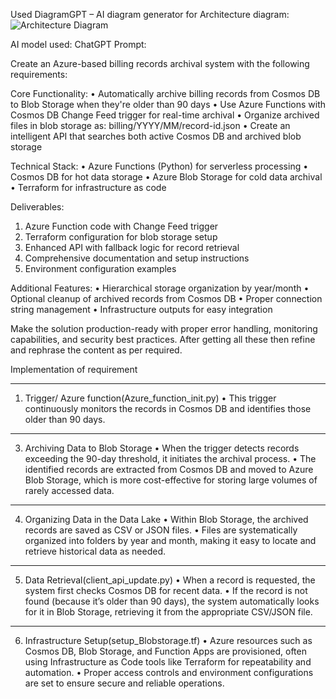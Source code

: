 Used  DiagramGPT – AI diagram generator for Architecture diagram:
 ![Architecture Diagram]((https://github.com/ashish2410pr/CosmoDB/blob/main/Architecture_diagram.png))

AI model used: ChatGPT
Prompt:

Create an Azure-based billing records archival system with the following requirements:

Core Functionality:
•	Automatically archive billing records from Cosmos DB to Blob Storage when they're older than 90 days
•	Use Azure Functions with Cosmos DB Change Feed trigger for real-time archival
•	Organize archived files in blob storage as: billing/YYYY/MM/record-id.json
•	Create an intelligent API that searches both active Cosmos DB and archived blob storage

Technical Stack:
•	Azure Functions (Python) for serverless processing
•	Cosmos DB for hot data storage
•	Azure Blob Storage for cold data archival
•	Terraform for infrastructure as code

Deliverables:
1.	Azure Function code with Change Feed trigger
2.	Terraform configuration for blob storage setup
3.	Enhanced API with fallback logic for record retrieval
4.	Comprehensive documentation and setup instructions
5.	Environment configuration examples
   
Additional Features:
•	Hierarchical storage organization by year/month
•	Optional cleanup of archived records from Cosmos DB
•	Proper connection string management
•	Infrastructure outputs for easy integration

Make the solution production-ready with proper error handling, monitoring capabilities, and security best practices.
After getting all these then refine and rephrase the content as per required.



Implementation of requirement
________________________________________
1. Trigger/ Azure function(Azure_function_init.py)
•	This trigger continuously monitors the records in Cosmos DB and identifies those older than 90 days.
________________________________________
3. Archiving Data to Blob Storage
•	When the trigger detects records exceeding the 90-day threshold, it initiates the archival process.
•	The identified records are extracted from Cosmos DB and moved to Azure Blob Storage, which is more cost-effective for storing large volumes of rarely accessed data.
________________________________________
4. Organizing Data in the Data Lake
•	Within Blob Storage, the archived records are saved as CSV or JSON files.
•	Files are systematically organized into folders by year and month, making it easy to locate and retrieve historical data as needed.
________________________________________
5. Data Retrieval(client_api_update.py)
•	When a record is requested, the system first checks Cosmos DB for recent data.
•	If the record is not found (because it’s older than 90 days), the system automatically looks for it in Blob Storage, retrieving it from the appropriate CSV/JSON file.
________________________________________
6. Infrastructure Setup(setup_Blobstorage.tf)
•	Azure resources such as Cosmos DB, Blob Storage, and Function Apps are provisioned, often using Infrastructure as Code tools like Terraform for repeatability and automation.
•	Proper access controls and environment configurations are set to ensure secure and reliable operations.


